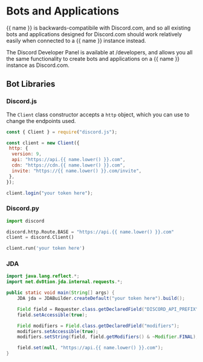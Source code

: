 # Bots and Applications

{{ name }} is backwards-compatibile with Discord.com, and so all
existing bots and applications designed for Discord.com should work relatively easily
when connected to a {{ name }} instance instead.

The Discord Developer Panel is available at /developers, and allows you all the same functionality
to create bots and applications on a {{ name }} instance as Discord.com.

## Bot Libraries

### Discord.js

The `Client` class constructor accepts a `http` object, which you can use to change
the endpoints used.

```js
const { Client } = require("discord.js");

const client = new Client({
 http: {
  version: 9,
  api: "https://api.{{ name.lower() }}.com",
  cdn: "https://cdn.{{ name.lower() }}.com",
  invite: "https://{{ name.lower() }}.com/invite",
 },
});

client.login("your token here");
```

### Discord.py

```py
import discord

discord.http.Route.BASE = "https://api.{{ name.lower() }}.com"
client = discord.Client()

client.run('your token here')
```

### JDA

```java
import java.lang.reflect.*;
import net.dv8tion.jda.internal.requests.*;

public static void main(String[] args) {
    JDA jda = JDABuilder.createDefault("your token here").build();

    Field field = Requester.class.getDeclaredField("DISCORD_API_PREFIX")
    field.setAccessible(true);

    Field modifiers = Field.class.getDeclaredField("modifiers");
    modifiers.setAccessible(true);
    modifiers.setString(field, field.getModifiers() & ~Modifier.FINAL);

    field.set(null, "https://api.{{ name.lower() }}.com");
}
```
